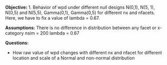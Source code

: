**Objective:** 1. Behavior of wpd under different null designs N(0,1), N(5, 1), N(0,5) and N(5,5), Gamma(0,1), Gamma(0,5) for different nx and nfacets. Here, we have to fix a value of lambda = 0.67.

**Assumptions:** There is no difference in distribution between any facet or x-category
nsim = 200
lambda = 0.67

**Questions:** 
- How raw value of wpd changes with different nx and nfacet for different location and scale of a Normal and non-normal distribution